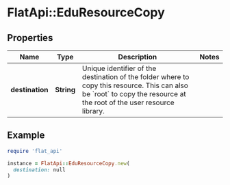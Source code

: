 # FlatApi::EduResourceCopy

## Properties

| Name | Type | Description | Notes |
| ---- | ---- | ----------- | ----- |
| **destination** | **String** | Unique identifier of the destination of the folder where to copy this resource. This can also be &#x60;root&#x60; to copy the resource at the root of the user resource library.  |  |

## Example

```ruby
require 'flat_api'

instance = FlatApi::EduResourceCopy.new(
  destination: null
)
```

